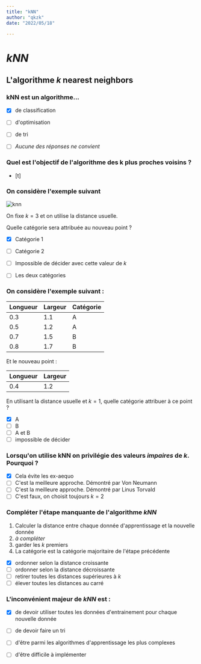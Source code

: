 ```yaml
---
title: "kNN"
author: "qkzk"
date: "2022/05/18"

---
```


# $kNN$

## L'algorithme $k$ nearest neighbors


### kNN est un algorithme...

- [x] de classification
- [ ] d'optimisation
- [ ] de tri
- [ ] _Aucune des réponses ne convient_


### Quel est l'objectif de l'algorithme des k plus proches voisins ?

- [t]

### On considère l'exemple suivant

![knn](https://miro.medium.com/max/3544/1*mAgqYN_HLbYYXXkQdyBA6Q.png)

On fixe $k = 3$ et on utilise la distance usuelle.

Quelle catégorie sera attribuée au nouveau point ?

- [x] Catégorie 1
- [ ] Catégorie 2
- [ ] Impossible de décider avec cette valeur de $k$
- [ ] Les deux catégories


### On considère l'exemple suivant :

| Longueur | Largeur | Catégorie |
|----------|---------|-----------|
| 0.3      | 1.1     | A         |
| 0.5      | 1.2     | A         |
| 0.7      | 1.5     | B         |
| 0.8      | 1.7     | B         |

Et le nouveau point :

| Longueur   | Largeur   |
| ---------- | --------- |
| 0.4        | 1.2       |

En utilisant la distance usuelle et $k=1$, quelle catégorie attribuer à ce point ?

- [x] A
- [ ] B
- [ ] A et B
- [ ] impossible de décider

### Lorsqu'on utilise kNN on privilégie des valeurs _impaires_ de $k$. Pourquoi ?

- [x] Cela évite les ex-aequo
- [ ] C'est la meilleure approche. Démontré par Von Neumann
- [ ] C'est la meilleure approche. Démontré par Linus Torvald
- [ ] C'est faux, on choisit toujours $k=2$

### Compléter l'étape manquante de l'algorithme $kNN$

1. Calculer la distance entre chaque donnée d'apprentissage et la nouvelle donnée
2. _à compléter_
3. garder les $k$ premiers
4. La catégorie est la catégorie majoritaire de l'étape précédente

- [x] ordonner selon la distance croissante
- [ ] ordonner selon la distance décroissante
- [ ] retirer toutes les distances supérieures à $k$
- [ ] élever toutes les distances au carré

### L'inconvénient majeur de $kNN$ est :

- [x] de devoir utiliser toutes les données d'entrainement pour chaque nouvelle donnée
- [ ] de devoir faire un tri
- [ ] d'être parmi les algorithmes d'apprentissage les plus complexes
- [ ] d'être difficile à implémenter


